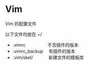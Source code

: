 # Vim
Vim 的配置文件

以下文件均放在 ~/  
* .vimrc　　　　　不含插件的版本  
* .vimrc_backup 　有插件的版本  
* .vim/skel/ 　　　 新建文件的模板库  
